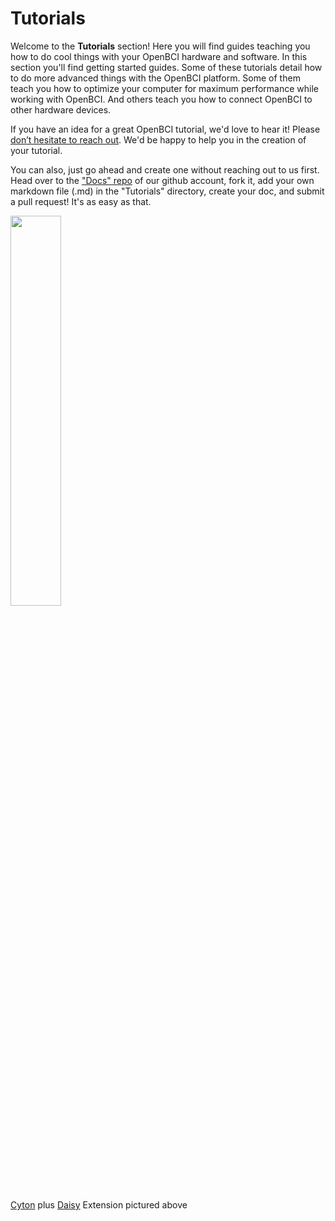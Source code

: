 # Tutorials

Welcome to the **Tutorials** section! Here you will find guides teaching you how to do cool things with your OpenBCI hardware and software. In this section you'll find getting started guides. Some of these tutorials detail how to do more advanced things with the OpenBCI platform. Some of them teach you how to optimize your computer for maximum performance while working with OpenBCI. And others teach you how to connect OpenBCI to other hardware devices.

If you have an idea for a great OpenBCI tutorial, we'd love to hear it! Please [don’t hesitate to reach out](mailto:contact@openbci.com). We'd be happy to help you in the creation of your tutorial. 

You can also, just go ahead and create one without reaching out to us first. Head over to the ["Docs" repo](https://github.com/openbci/docs) of our github account, fork it, add your own markdown file (.md) in the "Tutorials" directory, create your doc, and submit a pull request! It's as easy as that.

<img src="https://github.com/OpenBCI/Docs/blob/master/assets/images/Cyton_Daisy_Kit_Contents_large.JPG?raw=true" width="40%">

[Cyton](https://shop.openbci.com/collections/frontpage/products/cyton-biosensing-board-8-channel?variant=38958638542) plus [Daisy](https://shop.openbci.com/collections/frontpage/products/cyton-daisy-biosensing-boards-16-channel?variant=38959256526) Extension pictured above